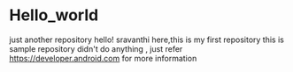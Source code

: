 # Hello_world
just another repository
hello!
sravanthi here,this is my first repository
this is sample repository didn't do anything ,
just refer https://developer.android.com for more information

